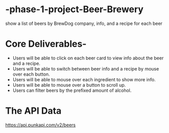 # -phase-1-project-Beer-Brewery

show a list of beers by BrewDog company, info, and a recipe for each beer

# Core Deliverables-
* Users will be able to click on each beer card to view info about the beer and a recipe.
* Users will be able to switch between beer info and a recipe by mouse over each button. 
* Users will be able to mouse over each ingredient to show more info.
* Users will be able to mouse over a button to scroll up.
* Users can filter beers by the prefixed amount of alcohol.

# The API Data 
https://api.punkapi.com/v2/beers
